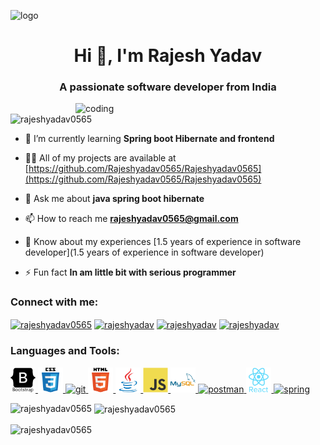 ![logo](https://github.com/Rajeshyadav0565/Rajeshyadav0565/blob/main/githubbanner.jpg)
<h1 align="center">Hi 👋, I'm Rajesh Yadav</h1>
<h3 align="center">A passionate software developer from India</h3>
<img align="right" alt="coding" width=400 src="https://www.sarvika.com/wp-content/uploads/2021/03/Backend-Developer-Python-GIF-Dribble.gif">

<p align="left"> <img src="https://komarev.com/ghpvc/?username=rajeshyadav0565&label=Profile%20views&color=0e75b6&style=flat" alt="rajeshyadav0565" /> </p>

- 🌱 I’m currently learning **Spring boot Hibernate and frontend**

- 👨‍💻 All of my projects are available at [https://github.com/Rajeshyadav0565/Rajeshyadav0565](https://github.com/Rajeshyadav0565/Rajeshyadav0565)

- 💬 Ask me about **java spring boot hibernate**

- 📫 How to reach me **rajeshyadav0565@gmail.com**

- 📄 Know about my experiences [1.5 years of experience in software developer](1.5 years of experience in software developer)

- ⚡ Fun fact **In am little bit with serious programmer**

<h3 align="left">Connect with me:</h3>
<p align="left">
<a href="https://linkedin.com/in/rajeshyadav0565" target="blank"><img align="center" src="https://raw.githubusercontent.com/rahuldkjain/github-profile-readme-generator/master/src/images/icons/Social/linked-in-alt.svg" alt="rajeshyadav0565" height="30" width="40" /></a>
<a href="https://fb.com/rajeshyadav" target="blank"><img align="center" src="https://raw.githubusercontent.com/rahuldkjain/github-profile-readme-generator/master/src/images/icons/Social/facebook.svg" alt="rajeshyadav" height="30" width="40" /></a>
<a href="https://instagram.com/rajeshyadav" target="blank"><img align="center" src="https://raw.githubusercontent.com/rahuldkjain/github-profile-readme-generator/master/src/images/icons/Social/instagram.svg" alt="rajeshyadav" height="30" width="40" /></a>
<a href="https://auth.geeksforgeeks.org/user/rajeshyadav" target="blank"><img align="center" src="https://raw.githubusercontent.com/rahuldkjain/github-profile-readme-generator/master/src/images/icons/Social/geeks-for-geeks.svg" alt="rajeshyadav" height="30" width="40" /></a>
</p>

<h3 align="left">Languages and Tools:</h3>
<p align="left"> <a href="https://getbootstrap.com" target="_blank" rel="noreferrer"> <img src="https://raw.githubusercontent.com/devicons/devicon/master/icons/bootstrap/bootstrap-plain-wordmark.svg" alt="bootstrap" width="40" height="40"/> </a> <a href="https://www.w3schools.com/css/" target="_blank" rel="noreferrer"> <img src="https://raw.githubusercontent.com/devicons/devicon/master/icons/css3/css3-original-wordmark.svg" alt="css3" width="40" height="40"/> </a> <a href="https://git-scm.com/" target="_blank" rel="noreferrer"> <img src="https://www.vectorlogo.zone/logos/git-scm/git-scm-icon.svg" alt="git" width="40" height="40"/> </a> <a href="https://www.w3.org/html/" target="_blank" rel="noreferrer"> <img src="https://raw.githubusercontent.com/devicons/devicon/master/icons/html5/html5-original-wordmark.svg" alt="html5" width="40" height="40"/> </a> <a href="https://www.java.com" target="_blank" rel="noreferrer"> <img src="https://raw.githubusercontent.com/devicons/devicon/master/icons/java/java-original.svg" alt="java" width="40" height="40"/> </a> <a href="https://developer.mozilla.org/en-US/docs/Web/JavaScript" target="_blank" rel="noreferrer"> <img src="https://raw.githubusercontent.com/devicons/devicon/master/icons/javascript/javascript-original.svg" alt="javascript" width="40" height="40"/> </a> <a href="https://www.mysql.com/" target="_blank" rel="noreferrer"> <img src="https://raw.githubusercontent.com/devicons/devicon/master/icons/mysql/mysql-original-wordmark.svg" alt="mysql" width="40" height="40"/> </a> <a href="https://postman.com" target="_blank" rel="noreferrer"> <img src="https://www.vectorlogo.zone/logos/getpostman/getpostman-icon.svg" alt="postman" width="40" height="40"/> </a> <a href="https://reactjs.org/" target="_blank" rel="noreferrer"> <img src="https://raw.githubusercontent.com/devicons/devicon/master/icons/react/react-original-wordmark.svg" alt="react" width="40" height="40"/> </a> <a href="https://spring.io/" target="_blank" rel="noreferrer"> <img src="https://www.vectorlogo.zone/logos/springio/springio-icon.svg" alt="spring" width="40" height="40"/> </a> </p>

<p><img align="left" src="https://github-readme-stats.vercel.app/api/top-langs?username=rajeshyadav0565&show_icons=true&locale=en&layout=compact" alt="rajeshyadav0565" /></p>

<p>&nbsp;<img align="center" src="https://github-readme-stats.vercel.app/api?username=rajeshyadav0565&show_icons=true&locale=en" alt="rajeshyadav0565" /></p>

<p><img align="center" src="https://github-readme-streak-stats.herokuapp.com/?user=rajeshyadav0565&" alt="rajeshyadav0565" /></p>

